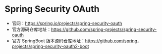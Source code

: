 # Spring Security OAuth

- 官网：https://spring.io/projects/spring-security-oauth
- 官方源码仓库地址：https://github.com/spring-projects/spring-security-oauth
- 官方 SpringBoot 版本源码仓库地址：https://github.com/spring-projects/spring-security-oauth2-boot






